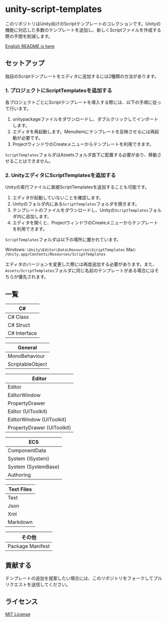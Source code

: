 # unity-script-templates

このリポジトリはUnity向けのScriptテンプレートのコレクションです。Unityの機能に対応した多数のテンプレートを追加し、新しくScriptファイルを作成する際の手間を削減します。

[English README is here](README.md)

## セットアップ

独自のScriptテンプレートをエディタに追加するには2種類の方法があります。

### 1. プロジェクトにScriptTemplatesを追加する

各プロジェクトごとにScriptテンプレートを導入する際には、以下の手順に従って行います。

1. unitypackageファイルをダウンロードし、ダブルクリックしてインポートします。
2. エディタを再起動します。MenuItemにテンプレートを反映させるには再起動が必要です。
3. ProjectウィンドウのCreateメニューからテンプレートを利用できます。

`ScriptTemplates`フォルダはAssetsフォルダ直下に配置する必要があり、移動させることはできません。
   
### 2. UnityエディタにScriptTemplatesを追加する

Unityの実行ファイルに直接ScriptTemplatesを追加することも可能です。

1. エディタが起動していないことを確認します。
2. Unityのフォルダ内にある`ScriptTemplates`フォルダを開きます。
3. テンプレートのファイルをダウンロードし、Unityの`ScriptTemplates`フォルダ内に追加します。
4. エディタを開くと、ProjectウィンドウのCreateメニューからテンプレートを利用できます。

`ScriptTemplates`フォルダは以下の場所に置かれています。

Windows: `\Unity\Editor\Data\Resources\ScriptTemplates`
Mac: `/Unity.app/Contents/Resources/ScriptTemplates`

エディタのバージョンを変更した際には再度追加する必要があります。また、`Assets/ScriptTemplates`フォルダに同じ名前のテンプレートがある場合にはそちらが優先されます。

## 一覧

| C# |
| - |
| C# Class |
| C# Struct |
| C# Interface |

| General |
| - |
| MonoBehaviour |
| ScriptableObject |

| Editor |
| - |
| Editor |
| EditorWindow |
| PropertyDrawer |
| Editor (UIToolkit) |
| EditorWindow (UIToolkit) |
| PropertyDrawer (UIToolkit) |

| ECS |
| - |
| ComponentData |
| System (ISystem) |
| System (SystemBase) |
| Authoring |

| Text Files |
| - |
| Text |
| Json |
| Xml |
| Markdown |

| その他 |
| - |
| Package Manifest |

## 貢献する

テンプレートの追加を提案したい場合には、このリポジトリをフォークしてプルリクエストを送信してください。

## ライセンス

[MIT License](LICENSE)